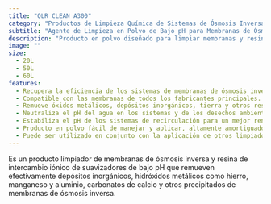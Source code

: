 ```yaml
---
title: "QLR CLEAN A300"
category: "Productos de Limpieza Química de Sistemas de Ósmosis Inversa, Calderas, Sistemas de Enfriamiento y Procesos de Planta de Alimentos"
subtitle: "Agente de Limpieza en Polvo de Bajo pH para Membranas de Ósmosis Inversa y Resinas de Intercambio Iónico"
description: "Producto en polvo diseñado para limpiar membranas y resinas eliminando depósitos inorgánicos y metálicos, mejorando su eficiencia y prolongando su vida útil."
image: ""
size:
  - 20L
  - 50L
  - 60L
features:
  - Recupera la eficiencia de los sistemas de membranas de ósmosis inversa, nanofiltración, ultrafiltración y de resinas intercambiadoras de iones.
  - Compatible con las membranas de todos los fabricantes principales.
  - Remueve óxidos metálicos, depósitos inorgánicos, tierra y otros residuos que reducen la capacidad del sistema.
  - Neutraliza el pH del agua en los sistemas y de los desechos ambientales de descarga.
  - Estabiliza el pH de los sistemas de recirculación para un mejor rendimiento de los tratamientos químicos.
  - Producto en polvo fácil de manejar y aplicar, altamente amortiguado para resistir cambios de pH y temperatura durante la limpieza.
  - Puede ser utilizado en conjunto con la aplicación de otros limpiadores de Química LA-RAN.
---
```


Es un producto limpiador de membranas de ósmosis inversa y resina de intercambio iónico de suavizadores de bajo pH que remueven efectivamente depósitos inorgánicos, hidróxidos metálicos como hierro, manganeso y aluminio, carbonatos de calcio y otros precipitados de membranas de ósmosis inversa.